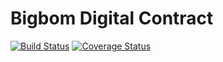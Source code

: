 # Bigbom Digital Contract

[![Build Status](https://travis-ci.org/bigbomio/digital-contracts.svg?branch=master)](https://travis-ci.org/bigbomio/digital-contracts)
[![Coverage Status](https://coveralls.io/repos/github/bigbomio/digital-contracts/badge.svg?branch=master)](https://coveralls.io/github/bigbomio/digital-contracts?branch=master)

